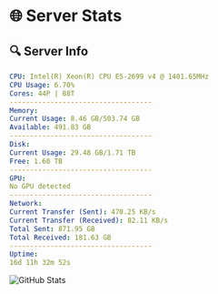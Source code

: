 # 🌐 Server Stats
## 🔍 Server Info
```yaml
CPU: Intel(R) Xeon(R) CPU E5-2699 v4 @ 1401.65MHz
CPU Usage: 6.70%
Cores: 44P | 88T
-----------------------------------
Memory:
Current Usage: 8.46 GB/503.74 GB
Available: 491.83 GB
-----------------------------------
Disk:
Current Usage: 29.48 GB/1.71 TB
Free: 1.60 TB
-----------------------------------
GPU:
No GPU detected
-----------------------------------
Network:
Current Transfer (Sent): 470.25 KB/s
Current Transfer (Received): 82.11 KB/s
Total Sent: 871.95 GB
Total Received: 181.63 GB
-----------------------------------
Uptime:
16d 11h 32m 52s
```
![GitHub Stats](https://img.shields.io/badge/Updated-2025-05-06_04:41:40-blue)